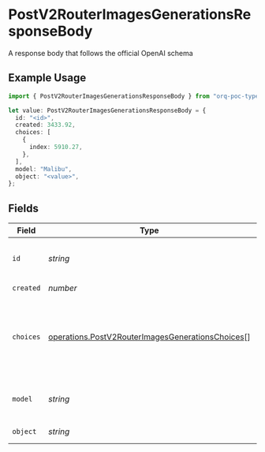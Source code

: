 # PostV2RouterImagesGenerationsResponseBody

A response body that follows the official OpenAI schema

## Example Usage

```typescript
import { PostV2RouterImagesGenerationsResponseBody } from "orq-poc-typescript/models/operations";

let value: PostV2RouterImagesGenerationsResponseBody = {
  id: "<id>",
  created: 3433.92,
  choices: [
    {
      index: 5910.27,
    },
  ],
  model: "Malibu",
  object: "<value>",
};
```

## Fields

| Field                                                                                                                | Type                                                                                                                 | Required                                                                                                             | Description                                                                                                          |
| -------------------------------------------------------------------------------------------------------------------- | -------------------------------------------------------------------------------------------------------------------- | -------------------------------------------------------------------------------------------------------------------- | -------------------------------------------------------------------------------------------------------------------- |
| `id`                                                                                                                 | *string*                                                                                                             | :heavy_check_mark:                                                                                                   | The unique identifier of the created image                                                                           |
| `created`                                                                                                            | *number*                                                                                                             | :heavy_check_mark:                                                                                                   | N/A                                                                                                                  |
| `choices`                                                                                                            | [operations.PostV2RouterImagesGenerationsChoices](../../models/operations/postv2routerimagesgenerationschoices.md)[] | :heavy_check_mark:                                                                                                   | The list of create image choices the model generated for the prompt.                                                 |
| `model`                                                                                                              | *string*                                                                                                             | :heavy_check_mark:                                                                                                   | The model used for the image creation.                                                                               |
| `object`                                                                                                             | *string*                                                                                                             | :heavy_check_mark:                                                                                                   | The object type                                                                                                      |